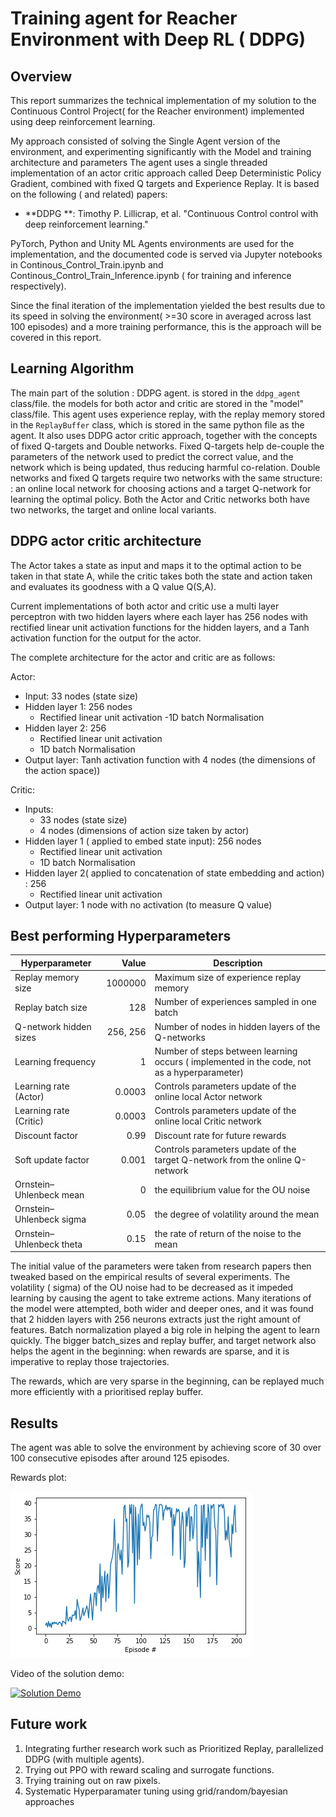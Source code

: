 # Training agent for Reacher Environment with Deep RL ( DDPG)

## Overview

This report summarizes the technical implementation of my solution to the Continuous Control Project( for the Reacher environment) implemented using deep reinforcement learning.

My approach consisted of solving the Single Agent version of the environment, and experimenting significantly with the Model and training  architecture and parameters
The agent uses a single threaded implementation of an actor critic approach called Deep Deterministic Policy Gradient, combined with fixed Q targets and  Experience Replay. It is based on the following ( and related) papers:

- **DDPG **: Timothy P. Lillicrap, et al. "Continuous Control control with deep reinforcement learning."

PyTorch, Python and Unity ML Agents environments are used for the implementation, and the documented code is served via Jupyter notebooks in Continous_Control_Train.ipynb and Continous_Control_Train_Inference.ipynb ( for training and inference respectively).

Since the final iteration of the  implementation yielded the best results due to its speed in solving the environment( >=30 score in averaged across last 100 episodes) and a more training performance, this is the approach will be covered in this report.

## Learning Algorithm

The main part of the solution : DDPG agent. is stored in the `ddpg_agent` class/file.  the models for both actor and critic are stored in the "model" class/file.
This agent uses experience replay, with the replay memory stored in the `ReplayBuffer` class, which is stored in the same python file as the agent.
It also uses DDPG actor critic approach, together with the concepts of fixed Q-targets and Double networks. Fixed Q-targets help de-couple the parameters of the network used to predict the correct value, and the network which is being updated, thus reducing harmful co-relation. Double networks and fixed Q targets require two networks with the same structure:  : an online local network for choosing actions and a target Q-network for learning the optimal policy. Both the Actor and Critic networks both have two networks, the target and online local variants.

## DDPG actor critic architecture

The Actor  takes a state as input and maps it to the optimal action to be taken in that state A, while the critic takes both the state and action taken and evaluates its goodness with a Q value  Q(S,A).

Current implementations of both actor and critic use a multi layer perceptron with two hidden layers where each layer has 256 nodes with 
rectified linear unit activation functions for the hidden layers, and a Tanh activation function for the output for the actor.

The complete architecture for the actor and critic are as follows:

Actor:

- Input: 33 nodes (state size)
- Hidden layer 1: 256 nodes
	 - Rectified linear unit activation 
	 -1D batch Normalisation
- Hidden layer 2: 256
	- Rectified linear unit activation
  	- 1D batch Normalisation
- Output layer: Tanh activation function with 4 nodes (the dimensions of the action space))

Critic:

- Inputs:
	- 33 nodes (state size)
	- 4 nodes (dimensions of action size taken by actor)
- Hidden layer 1 ( applied to embed state input): 256 nodes
	 - Rectified linear unit activation 
	 - 1D batch Normalisation
- Hidden layer 2( applied to concatenation of  state embedding and action) : 256
	-  Rectified linear unit activation
- Output layer: 1 node with no activation (to measure Q value)


## Best performing Hyperparameters

| Hyperparameter | Value | Description |
|---|---:|---|
| Replay memory size | 1000000 | Maximum size of experience replay memory |
| Replay batch size | 128 | Number of experiences sampled in one batch |
| Q-network hidden sizes | 256, 256 | Number of nodes in hidden layers of the Q-networks |
| Learning frequency | 1 | Number of steps between learning occurs ( implemented in the code, not as a hyperparameter) |
| Learning  rate  (Actor)| 0.0003 | Controls parameters update of the online local Actor network |
| Learning  rate  (Critic) | 0.0003 | Controls parameters update of the online local Critic network |
| Discount factor | 0.99 | Discount rate for future rewards |
| Soft update factor | 0.001 | Controls parameters update of the target Q-network from the online Q-network |
| Ornstein–Uhlenbeck mean| 0 | the equilibrium value for the OU noise |
| Ornstein–Uhlenbeck sigma | 0.05 |  the degree of volatility around the mean|
| Ornstein–Uhlenbeck theta | 0.15 | the rate of return of the noise to the mean |

The initial value of the parameters were taken from research papers then tweaked based on the empirical results of several experiments. 
The volatility ( sigma) of the OU noise had to be decreased as it impeded learning by causing the agent to take extreme actions. 
Many iterations of the model were attempted, both wider and deeper ones, and it was found that 2 hidden layers with 256 neurons extracts just the right amount of features.
Batch normalization played a big role in helping the agent to learn quickly. The bigger batch_sizes and replay buffer, and target network also helps the agent in the beginning: when rewards are sparse, and it is imperative to replay those trajectories.

The rewards, which are very sparse in the beginning, can be replayed much more efficiently with a prioritised replay buffer.


## Results

The agent was able to solve the environment by achieving score of 30 over 100 consecutive episodes after around 125 episodes.

Rewards plot:

![Rewards plot](rewards.png)

Video of the solution demo:

[![Solution Demo](https://img.youtube.com/vi/sWK1l8EXcEs/0.jpg)](https://youtu.be/sWK1l8EXcEs "Solution Demo")

## Future work

1. Integrating further research work such as Prioritized Replay, parallelized DDPG (with multiple agents).
2. Trying out PPO with reward scaling and surrogate functions.
2. Trying training out on raw pixels.
3. Systematic Hyperparamater tuning using grid/random/bayesian approaches







